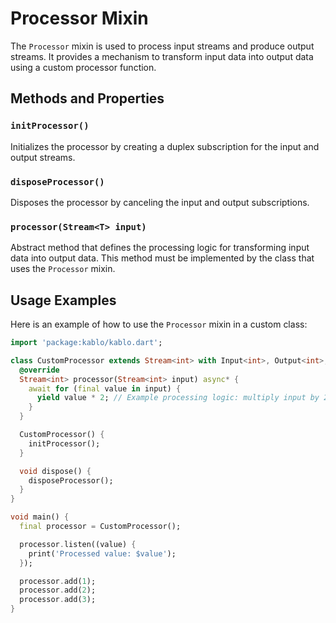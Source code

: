 # Processor Mixin

The `Processor` mixin is used to process input streams and produce output streams. It provides a mechanism to transform input data into output data using a custom processor function.

## Methods and Properties

### `initProcessor()`

Initializes the processor by creating a duplex subscription for the input and output streams.

### `disposeProcessor()`

Disposes the processor by canceling the input and output subscriptions.

### `processor(Stream<T> input)`

Abstract method that defines the processing logic for transforming input data into output data. This method must be implemented by the class that uses the `Processor` mixin.

## Usage Examples

Here is an example of how to use the `Processor` mixin in a custom class:

```dart
import 'package:kablo/kablo.dart';

class CustomProcessor extends Stream<int> with Input<int>, Output<int>, Processor<int, int> {
  @override
  Stream<int> processor(Stream<int> input) async* {
    await for (final value in input) {
      yield value * 2; // Example processing logic: multiply input by 2
    }
  }

  CustomProcessor() {
    initProcessor();
  }

  void dispose() {
    disposeProcessor();
  }
}

void main() {
  final processor = CustomProcessor();

  processor.listen((value) {
    print('Processed value: $value');
  });

  processor.add(1);
  processor.add(2);
  processor.add(3);
}
```
